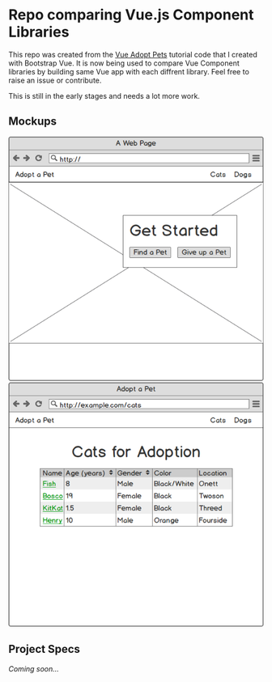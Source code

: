 # Repo comparing Vue.js Component Libraries

This repo was created from the [Vue Adopt Pets](https://github.com/gwenf/vue-adopt-pets) tutorial code that I created with Bootstrap Vue. It is now being used to compare Vue Component libraries by building same Vue app with each diffrent library. Feel free to raise an issue or contribute.

This is still in the early stages and needs a lot more work.

## Mockups

<img src="home_page.png" alt="home page mockup">

<img src="pet_table.png" alt="pet table mockup">

## Project Specs

*Coming soon...*

